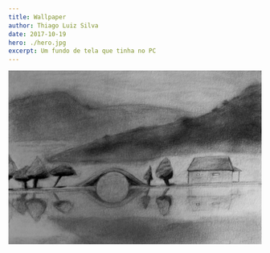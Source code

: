 ```yaml
---
title: Wallpaper
author: Thiago Luiz Silva
date: 2017-10-19
hero: ./hero.jpg
excerpt: Um fundo de tela que tinha no PC
---
```



<div className="Image__Small">
  <img
    src="./2017-10-19-wallpaper.jpeg"
    title="Wallpaper"
    alt="Um fundo de tela que tinha no PC"
  />
</div>

